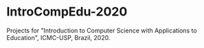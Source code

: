 # IntroCompEdu-2020
Projects for "Introduction to Computer Science with Applications to Education", ICMC-USP, Brazil, 2020.
